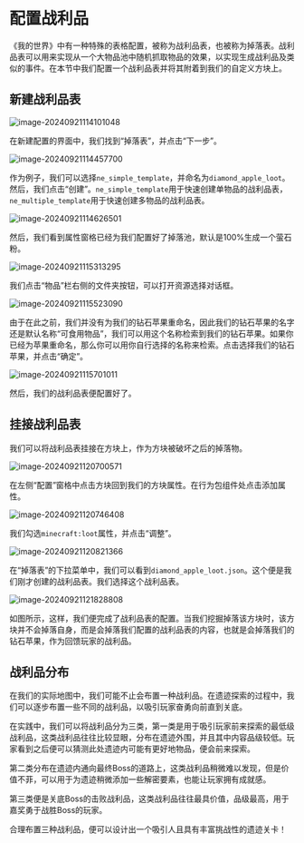 # 配置战利品

《我的世界》中有一种特殊的表格配置，被称为战利品表，也被称为掉落表。战利品表可以用来实现从一个大物品池中随机抓取物品的效果，以实现生成战利品及类似的事件。在本节中我们配置一个战利品表并将其附着到我们的自定义方块上。

## 新建战利品表

![image-20240921114101048](./assets/image-20240921114101048.png)

在新建配置的界面中，我们找到“掉落表”，并点击“下一步”。

![image-20240921114457700](./assets/image-20240921114457700.png)

作为例子，我们可以选择`ne_simple_template`，并命名为`diamond_apple_loot`。然后，我们点击“创建”。`ne_simple_template`用于快速创建单物品的战利品表，`ne_multiple_template`用于快速创建多物品的战利品表。

![image-20240921114626501](./assets/image-20240921114626501.png)

然后，我们看到属性窗格已经为我们配置好了掉落池，默认是100%生成一个萤石粉。

![image-20240921115313295](./assets/image-20240921115313295.png)

我们点击“物品”栏右侧的文件夹按钮，可以打开资源选择对话框。

![image-20240921115523090](./assets/image-20240921115523090.png)

由于在此之前，我们并没有为我们的钻石苹果重命名，因此我们的钻石苹果的名字还是默认名称“可食用物品”，我们可以用这个名称检索到我们的钻石苹果。如果你已经为苹果重命名，那么你可以用你自行选择的名称来检索。点击选择我们的钻石苹果，并点击“确定”。

![image-20240921115701011](./assets/image-20240921115701011.png)

然后，我们的战利品表便配置好了。

## 挂接战利品表

我们可以将战利品表挂接在方块上，作为方块被破坏之后的掉落物。

![image-20240921120700571](./assets/image-20240921120700571.png)

在左侧“配置”窗格中点击方块回到我们的方块属性。在行为包组件处点击添加属性。

![image-20240921120746408](./assets/image-20240921120746408.png)

我们勾选`minecraft:loot`属性，并点击“调整”。

![image-20240921120821366](./assets/image-20240921120821366.png)

在“掉落表”的下拉菜单中，我们可以看到`diamond_apple_loot.json`。这个便是我们刚才创建的战利品表。我们选择这个战利品表。

![image-20240921121828808](./assets/image-20240921121828808.png)

如图所示，这样，我们便完成了战利品表的配置。当我们挖掘掉落该方块时，该方块并不会掉落自身，而是会掉落我们配置的战利品表的内容，也就是会掉落我们的钻石苹果，作为回馈玩家的战利品。

## 战利品分布

在我们的实际地图中，我们可能不止会布置一种战利品。在遗迹探索的过程中，我们可以逐步布置一些不同的战利品，以吸引玩家奋勇向前直到关底。

在实践中，我们可以将战利品分为三类，第一类是用于吸引玩家前来探索的最低级战利品，这类战利品往往比较显眼，分布在遗迹外围，并且其中内容品级较低。玩家看到之后便可以猜测此处遗迹内可能有更好地物品，便会前来探索。

第二类分布在遗迹内通向最终Boss的道路上，这类战利品稍微难以发现，但是价值不菲，可以用于为遗迹稍微添加一些解密要素，也能让玩家拥有成就感。

第三类便是关底Boss的击败战利品，这类战利品往往最具价值，品级最高，用于嘉奖勇于战胜Boss的玩家。

合理布置三种战利品，便可以设计出一个吸引人且具有丰富挑战性的遗迹关卡！